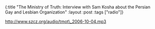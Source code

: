 {:title "The Ministry of Truth: Interview with Sam Kosha about the Persian Gay and Lesbian Organization"
:layout :post
:tags  ["radio"]}

<http://www.szcz.org/audio/tmot\_2006-10-04.mp3>

